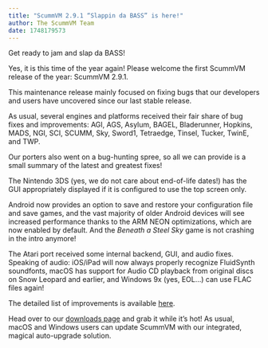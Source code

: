 ```yaml
---
title: "ScummVM 2.9.1 “Slappin da BASS” is here!"
author: The ScummVM Team
date: 1748179573
---
```

Get ready to jam and slap da BASS!

Yes, it is this time of the year again! Please welcome the first ScummVM release of the year: ScummVM 2.9.1.

This maintenance release mainly focused on fixing bugs that our developers and users have uncovered since our last stable release.

As usual, several engines and platforms received their fair share of bug fixes and improvements: AGI, AGS, Asylum, BAGEL, Bladerunner, Hopkins, MADS, NGI, SCI, SCUMM, Sky, Sword1, Tetraedge, Tinsel, Tucker, TwinE, and TWP.

Our porters also went on a bug-hunting spree, so all we can provide is a small summary of the latest and greatest fixes!

The Nintendo 3DS (yes, we do not care about end-of-life dates!) has the GUI appropriately displayed if it is configured to use the top screen only.

Android now provides an option to save and restore your configuration file and save games, and the vast majority of older Android devices will see increased performance thanks to the ARM NEON optimizations, which are now enabled by default. And the _Beneath a Steel Sky_ game is not crashing in the intro anymore!

The Atari port received some internal backend, GUI, and audio fixes. Speaking of audio: iOS/iPad will now always properly recognize FluidSynth soundfonts, macOS has support for Audio CD playback from original discs on Snow Leopard and earlier, and Windows 9x (yes, EOL…) can use FLAC files again!

The detailed list of improvements is available [here](https://downloads.scummvm.org/frs/scummvm/2.9.1/ReleaseNotes.html).

Head over to our [downloads page](https://www.scummvm.org/download/) and grab it while it’s hot! As usual, macOS and Windows users can update ScummVM with our integrated, magical auto-upgrade solution.

